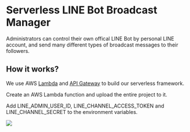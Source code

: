 # Serverless LINE Bot Broadcast Manager
Administrators can control their own offical LINE Bot by personal LINE account, and send many different types of broadcast messages to their followers. 

## How it works?
We use AWS [Lambda](https://aws.amazon.com/tw/lambda/) and [API Gateway](https://aws.amazon.com/tw/api-gateway/) to build our serverless framework.

Create an AWS Lambda function and upload the entire project to it. 

Add LINE_ADMIN_USER_ID, LINE_CHANNEL_ACCESS_TOKEN and LINE_CHANNEL_SECRET to the environment variables.

![](https://i.imgur.com/qAro1XG.png)